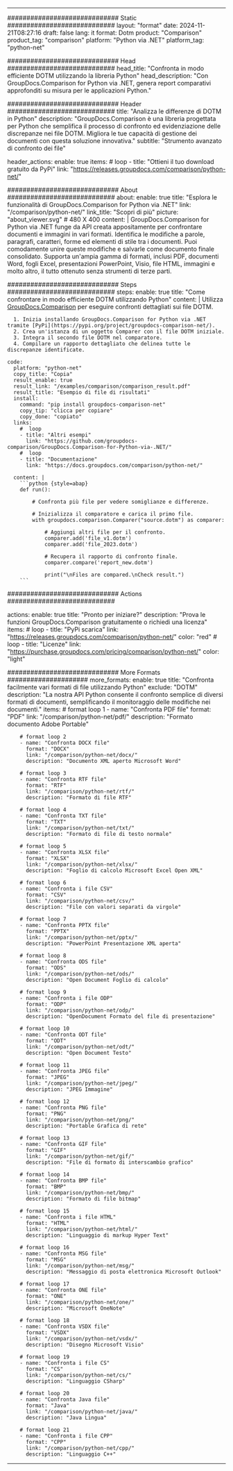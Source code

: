 
---
############################# Static ############################
layout: "format"
date:  2024-11-21T08:27:16
draft: false
lang: it
format: Dotm
product: "Comparison"
product_tag: "comparison"
platform: "Python via .NET"
platform_tag: "python-net"

############################# Head ############################
head_title: "Confronta in modo efficiente DOTM utilizzando la libreria Python"
head_description: "Con GroupDocs.Comparison for Python via .NET, genera report comparativi approfonditi su misura per le applicazioni Python."

############################# Header ############################
title: "Analizza le differenze di DOTM in Python" 
description: "GroupDocs.Comparison è una libreria progettata per Python che semplifica il processo di confronto ed evidenziazione delle discrepanze nei file DOTM. Migliora le tue capacità di gestione dei documenti con questa soluzione innovativa."
subtitle: "Strumento avanzato di confronto dei file" 

header_actions:
  enable: true
  items:
    #  loop
    - title: "Ottieni il tuo download gratuito da PyPi"
      link: "https://releases.groupdocs.com/comparison/python-net/"
      
############################# About ############################
about:
    enable: true
    title: "Esplora le funzionalità di GroupDocs.Comparison for Python via .NET"
    link: "/comparison/python-net/"
    link_title: "Scopri di più"
    picture: "about_viewer.svg" # 480 X 400
    content: |
       GroupDocs.Comparison for Python via .NET funge da API creata appositamente per confrontare documenti e immagini in vari formati. Identifica le modifiche a parole, paragrafi, caratteri, forme ed elementi di stile tra i documenti. Puoi comodamente unire queste modifiche e salvarle come documento finale consolidato. Supporta un'ampia gamma di formati, inclusi PDF, documenti Word, fogli Excel, presentazioni PowerPoint, Visio, file HTML, immagini e molto altro, il tutto ottenuto senza strumenti di terze parti.

############################# Steps ############################
steps:
    enable: true
    title: "Come confrontare in modo efficiente DOTM utilizzando Python"
    content: |
      Utilizza [GroupDocs.Comparison](https://products.groupdocs.com/comparison/python-net/) per eseguire confronti dettagliati sui file DOTM.
      
      1. Inizia installando GroupDocs.Comparison for Python via .NET tramite [PyPi](https://pypi.org/project/groupdocs-comparison-net/).
      2. Crea un'istanza di un oggetto Comparer con il file DOTM iniziale.
      3. Integra il secondo file DOTM nel comparatore.
      4. Compilare un rapporto dettagliato che delinea tutte le discrepanze identificate.
   
    code:
      platform: "python-net"
      copy_title: "Copia"
      result_enable: true
      result_link: "/examples/comparison/comparison_result.pdf"
      result_title: "Esempio di file di risultati"
      install:
        command: "pip install groupdocs-comparison-net"
        copy_tip: "clicca per copiare"
        copy_done: "copiato"
      links:
        #  loop
        - title: "Altri esempi"
          link: "https://github.com/groupdocs-comparison/GroupDocs.Comparison-for-Python-via-.NET/"
        #  loop
        - title: "Documentazione"
          link: "https://docs.groupdocs.com/comparison/python-net/"
          
      content: |
        ```python {style=abap}
        def run():

            # Confronta più file per vedere somiglianze e differenze.

            # Inizializza il comparatore e carica il primo file.
            with groupdocs.comparison.Comparer("source.dotm") as comparer:

                # Aggiungi altri file per il confronto.
                comparer.add('file_v1.dotm')
                comparer.add('file_2023.dotm')

                # Recupera il rapporto di confronto finale.
                comparer.compare('report_new.dotm')

                print("\nFiles are compared.\nCheck result.")
        ```            

############################# Actions ############################

actions:
  enable: true
  title: "Pronto per iniziare?"
  description: "Prova le funzioni GroupDocs.Comparison gratuitamente o richiedi una licenza"
  items:
    #  loop
    - title: "PyPi scarica"
      link: "https://releases.groupdocs.com/comparison/python-net/"
      color: "red"
        #  loop
    - title: "Licenze"
      link: "https://purchase.groupdocs.com/pricing/comparison/python-net/"
      color: "light"


############################# More Formats #####################
more_formats:
    enable: true
    title: "Confronta facilmente vari formati di file utilizzando Python"
    exclude: "DOTM"
    description: "La nostra API Python consente il confronto semplice di diversi formati di documenti, semplificando il monitoraggio delle modifiche nei documenti."
    items: 
        # format loop 1
        - name: "Confronta PDF file"
          format: "PDF"
          link: "/comparison/python-net/pdf/"
          description: "Formato documento Adobe Portable"

        # format loop 2
        - name: "Confronta DOCX file"
          format: "DOCX"
          link: "/comparison/python-net/docx/"
          description: "Documento XML aperto Microsoft Word"

        # format loop 3
        - name: "Confronta RTF file"
          format: "RTF"
          link: "/comparison/python-net/rtf/"
          description: "Formato di file RTF"

        # format loop 4
        - name: "Confronta TXT file"
          format: "TXT"
          link: "/comparison/python-net/txt/"
          description: "Formato di file di testo normale"

        # format loop 5
        - name: "Confronta XLSX file"
          format: "XLSX"
          link: "/comparison/python-net/xlsx/"
          description: "Foglio di calcolo Microsoft Excel Open XML"

        # format loop 6
        - name: "Confronta i file CSV"
          format: "CSV"
          link: "/comparison/python-net/csv/"
          description: "File con valori separati da virgole"

        # format loop 7
        - name: "Confronta PPTX file"
          format: "PPTX"
          link: "/comparison/python-net/pptx/"
          description: "PowerPoint Presentazione XML aperta"

        # format loop 8
        - name: "Confronta ODS file"
          format: "ODS"
          link: "/comparison/python-net/ods/"
          description: "Open Document Foglio di calcolo"

        # format loop 9
        - name: "Confronta i file ODP"
          format: "ODP"
          link: "/comparison/python-net/odp/"
          description: "OpenDocument Formato del file di presentazione"

        # format loop 10
        - name: "Confronta ODT file"
          format: "ODT"
          link: "/comparison/python-net/odt/"
          description: "Open Document Testo"

        # format loop 11
        - name: "Confronta JPEG file"
          format: "JPEG"
          link: "/comparison/python-net/jpeg/"
          description: "JPEG Immagine"

        # format loop 12
        - name: "Confronta PNG file"
          format: "PNG"
          link: "/comparison/python-net/png/"
          description: "Portable Grafica di rete"

        # format loop 13
        - name: "Confronta GIF file"
          format: "GIF"
          link: "/comparison/python-net/gif/"
          description: "File di formato di interscambio grafico"

        # format loop 14
        - name: "Confronta BMP file"
          format: "BMP"
          link: "/comparison/python-net/bmp/"
          description: "Formato di file bitmap"

        # format loop 15
        - name: "Confronta i file HTML"
          format: "HTML"
          link: "/comparison/python-net/html/"
          description: "Linguaggio di markup Hyper Text"

        # format loop 16
        - name: "Confronta MSG file"
          format: "MSG"
          link: "/comparison/python-net/msg/"
          description: "Messaggio di posta elettronica Microsoft Outlook"

        # format loop 17
        - name: "Confronta ONE file"
          format: "ONE"
          link: "/comparison/python-net/one/"
          description: "Microsoft OneNote"

        # format loop 18
        - name: "Confronta VSDX file"
          format: "VSDX"
          link: "/comparison/python-net/vsdx/"
          description: "Disegno Microsoft Visio"

        # format loop 19
        - name: "Confronta i file CS"
          format: "CS"
          link: "/comparison/python-net/cs/"
          description: "Linguaggio CSharp"

        # format loop 20
        - name: "Confronta Java file"
          format: "Java"
          link: "/comparison/python-net/java/"
          description: "Java Lingua"
          
        # format loop 21
        - name: "Confronta i file CPP"
          format: "CPP"
          link: "/comparison/python-net/cpp/"
          description: "Linguaggio C++"
---